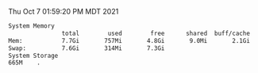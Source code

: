 Thu Oct  7 01:59:20 PM MDT 2021
```bash
System Memory
               total        used        free      shared  buff/cache   available
Mem:           7.7Gi       757Mi       4.8Gi       9.0Mi       2.1Gi       6.6Gi
Swap:          7.6Gi       314Mi       7.3Gi
System Storage
665M	.
```
```bash
